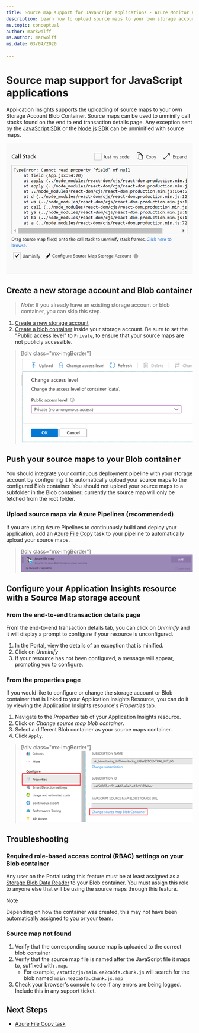 ```yaml
---
title: Source map support for JavaScript applications - Azure Monitor Application Insights
description: Learn how to upload source maps to your own storage account Blob container using Application Insights.
ms.topic: conceptual
author: markwolff
ms.author: marwolff
ms.date: 03/04/2020

---
```


# Source map support for JavaScript applications

Application Insights supports the uploading of source maps to your own Storage Account Blob Container.
Source maps can be used to unminify call stacks found on the end to end transaction details page. Any exception sent by the [JavaScript SDK][ApplicationInsights-JS] or the [Node.js SDK][ApplicationInsights-Node.js] can be unminified with source maps.

![Unminify a Call Stack by linking with a Storage Account](./media/source-map-support/details_unminify.gif)

## Create a new storage account and Blob container

> *Note:* If you already have an existing storage account or blob container, you can skip this step.
1. [Create a new storage account][create storage account]
2. [Create a blob container][create blob container] inside your storage account. Be sure to set the "Public access level" to `Private`, to ensure that your source maps are not publicly accessible.

> [!div class="mx-imgBorder"]
>![Your container access level must be set to Private](./media/source-map-support/container_access_level.png)

## Push your source maps to your Blob container

You should integrate your continuous deployment pipeline with your storage account by configuring it to automatically upload your source maps to the configured Blob container. You should not upload your source maps to a subfolder in the Blob container; currently the source map will only be fetched from the root folder.

### Upload source maps via Azure Pipelines (recommended)

If you are using Azure Pipelines to continuously build and deploy your application, add an [Azure File Copy][azure file copy] task to your pipeline to automatically upload your source maps.

> [!div class="mx-imgBorder"]
> ![Add an Azure File Copy task to your Pipeline to upload your source maps to Azure Blob Storage](./media/source-map-support/azure_file_copy.png )

## Configure your Application Insights resource with a Source Map storage account

### From the end-to-end transaction details page

From the end-to-end transaction details tab, you can click on *Unminify* and it will display a prompt to configure if your resource is unconfigured.

1. In the Portal, view the details of an exception that is minified.
2. Click on *Unminify*
3. If your resource has not been configured, a message will appear, prompting you to configure.

### From the properties page

If you would like to configure or change the storage account or Blob container that is linked to your Application Insights Resource, you can do it by viewing the Application Insights resource's *Properties* tab.

1. Navigate to the *Properties* tab of your Application Insights resource.
2. Click on *Change source map blob container*.
3. Select a different Blob container as your source maps container.
4. Click `Apply`.

> [!div class="mx-imgBorder"]
> ![Reconfigure your selected Azure Blob Container by navigating to the Properties Blade](./media/source-map-support/reconfigure.png)

## Troubleshooting

### Required role-based access control (RBAC) settings on your Blob container

Any user on the Portal using this feature must be at least assigned as a [Storage Blob Data Reader][storage blob data reader] to your Blob container. You must assign this role to anyone else that will be using the source maps through this feature.

> [!NOTE]
> Depending on how the container was created, this may not have been automatically assigned to you or your team.

### Source map not found

1. Verify that the corresponding source map is uploaded to the correct blob container
2. Verify that the source map file is named after the JavaScript file it maps to, suffixed with `.map`.
    - For example, `/static/js/main.4e2ca5fa.chunk.js` will search for the blob named `main.4e2ca5fa.chunk.js.map`
3. Check your browser's console to see if any errors are being logged. Include this in any support ticket.

## Next Steps

* [Azure File Copy task](https://docs.microsoft.com/en-us/azure/devops/pipelines/tasks/deploy/azure-file-copy?view=azure-devops)


<!-- Remote URLs -->
[create storage account]: https://docs.microsoft.com/azure/storage/common/storage-account-create?toc=%2Fazure%2Fstorage%2Fblobs%2Ftoc.json&tabs=azure-portal
[create blob container]: https://docs.microsoft.com/azure/storage/blobs/storage-quickstart-blobs-portal
[storage blob data reader]: https://docs.microsoft.com/azure/role-based-access-control/built-in-roles#storage-blob-data-reader
[ApplicationInsights-JS]: "https://github.com/microsoft/applicationinsights-js"
[ApplicationInsights-Node.js]: "https://github.com/microsoft/applicationinsights-node.js"
[azure file copy]: "https://aka.ms/azurefilecopyreadme"